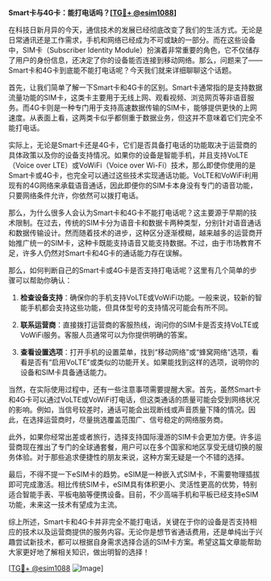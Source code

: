 **Smart卡与4G卡：能打电话吗？[[TG💪+ @esim1088](https://t.me/s/esim1088)]**

在科技日新月异的今天，通信技术的发展已经彻底改变了我们的生活方式。无论是日常通讯还是工作需求，手机和网络已经成为不可或缺的一部分。而在这些设备中，SIM卡（Subscriber Identity Module）扮演着非常重要的角色，它不仅储存了用户的身份信息，还决定了你的设备能否连接到移动网络。那么，问题来了——Smart卡和4G卡到底能不能打电话呢？今天我们就来详细聊聊这个话题。

首先，让我们简单了解一下Smart卡和4G卡的区别。Smart卡通常指的是支持数据流量功能的SIM卡，这类卡主要用于无线上网、观看视频、浏览网页等非语音服务。而4G卡则是一种专门用于支持高速数据传输的SIM卡，能够提供更快的上网速度。从表面上看，这两类卡似乎都侧重于数据业务，但这并不意味着它们完全不能打电话。

实际上，无论是Smart卡还是4G卡，它们是否具备打电话的功能取决于运营商的具体政策以及你的设备支持情况。如果你的设备是智能手机，并且支持VoLTE（Voice over LTE）或VoWiFi（Voice over Wi-Fi）技术，那么即使你使用的是Smart卡或4G卡，也完全可以通过这些技术实现通话功能。VoLTE和VoWiFi利用现有的4G网络来承载语音通话，因此即便你的SIM卡本身没有专门的语音功能，只要网络条件允许，你依然可以拨打电话。

那么，为什么很多人会认为Smart卡和4G卡不能打电话呢？这主要源于早期的技术限制。在过去，传统的SIM卡分为语音卡和数据卡两种类型，分别针对语音通话和数据传输设计。然而随着技术的进步，这种区分逐渐模糊，越来越多的运营商开始推广统一的SIM卡，这种卡既能支持语音又能支持数据。不过，由于市场教育不足，许多人仍然对Smart卡和4G卡的通话能力存在误解。

那么，如何判断自己的Smart卡或4G卡是否支持打电话呢？这里有几个简单的步骤可以帮助你确认：

1. **检查设备支持**：确保你的手机支持VoLTE或VoWiFi功能。一般来说，较新的智能手机都会支持这些功能，但具体型号的支持情况可能会有所不同。
   
2. **联系运营商**：直接拨打运营商的客服热线，询问你的SIM卡是否支持VoLTE或VoWiFi服务。客服人员通常可以为你提供明确的答案。

3. **查看设置选项**：打开手机的设置菜单，找到“移动网络”或“蜂窝网络”选项，看看是否有“启用VoLTE”或类似的功能开关。如果能找到这样的选项，说明你的设备和SIM卡具备通话能力。

当然，在实际使用过程中，还有一些注意事项需要提醒大家。首先，虽然Smart卡和4G卡可以通过VoLTE或VoWiFi打电话，但这类通话的质量可能会受到网络状况的影响。例如，当信号较差时，通话可能会出现断线或声音质量下降的情况。因此，在选择运营商时，尽量挑选覆盖范围广、信号稳定的网络服务商。

此外，如果你经常出差或者旅行，选择支持国际漫游的SIM卡会更加方便。许多运营商现在推出了专门的全球通套餐，用户可以在多个国家和地区享受无缝切换的服务体验。对于那些追求便捷性的朋友来说，这种方案无疑是一个不错的选择。

最后，不得不提一下eSIM卡的趋势。eSIM是一种嵌入式SIM卡，不需要物理插拔即可完成激活。相比传统SIM卡，eSIM具有体积更小、灵活性更高的优势，特别适合智能手表、平板电脑等便携设备。目前，不少高端手机和平板已经支持eSIM功能，未来这一技术有望成为主流。

综上所述，Smart卡和4G卡并非完全不能打电话，关键在于你的设备是否支持相应的技术以及运营商提供的服务内容。无论你是想节省通话费用，还是单纯出于兴趣尝试新技术，都可以根据自身需求选择合适的SIM卡方案。希望这篇文章能帮助大家更好地了解相关知识，做出明智的选择！

[[TG💪+ @esim1088](https://t.me/s/esim1088) ![Image](https://i.postimg.cc/4NQfJmqS/Snipaste-2025-05-13-00-14-12.png)]
